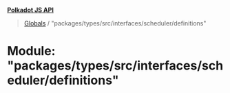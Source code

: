 **[Polkadot JS API](../README.md)**

> [Globals](../globals.md) / "packages/types/src/interfaces/scheduler/definitions"

# Module: "packages/types/src/interfaces/scheduler/definitions"
